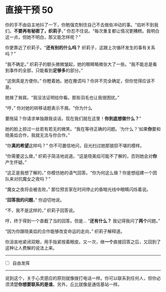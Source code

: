 # 直接干预 50

你的手不由自主地抖了一下，你勉强克制住自己不去做些冲动的事。“焰听不到我们。**不要再有秘密了，织莉子**，” 你忍不住说。“每次重复都让情况更糟糕。我明白这一点，但她不明白，那又能怎样呢？”

你更靠近了织莉子。“**还有别的什么吗？** 织莉子，这跟上次循环发生的事有关系吗？”

“我不确定。” 织莉子的额头微微皱起，她的眼睛略微张大了一些。“我不能总是看到事件的全部，只能看到**足够多**的部分。”

“这倒真是方便你。” 你瞪着她。她在撒谎吗？你并不完全确定，但你觉得应该不是。

她耸了耸肩。“我没法证明给你看。那些羽毛也让我很困扰。”

“哼，” 你对她的转移话题表示不屑。"你为什么

要拖延？你请求单独跟我谈话，现在我们就在这里！**你到底想做什么？**"

她的脸上掠过一丝若有若无的微笑。“我在等待正确的问题。‘为什么？’如果**你**要和晓美焰合作，我就无法与你合作。”

“你**真的希望**这样吗？” 你不可置信地问，目光扫过她那狼狈不堪的模样。

“你需要这么做，” 织莉子简洁地说道。“这是晓美焰可能不了解的，否则她会对**你**产生怀疑。”

“这正是我想了解的，” 你模仿她的语气回答。“你为何这么做？你是想组建一个团队来对抗魔女之夜吗？”

“魔女之夜将会被击败，” 那位预言家在时间停止的昏暗光线中眼睛闪烁着说。

“**回答我的问题**，” 你迫切地说。

“不，我不是这样的，” 织莉子回答说。

哼，终于得到一个直截了当的回答。但是... “**还有什么？** 我记得我问了**两个**问题。”

“因为你跟晓美焰的合作能够改变命运的走向，” 织莉子解释道。

你沮丧地紧闭双眼，用手指紧按着眼皮。又一次，继**一个**直接回答之后，又回到了这种让人费解的说法上来。

---

- [ ] 自由发挥

---

说到这个，关于心灵感应的原则就像拨打电话一样。你可以联系到任何人，但你必须清楚**你想要联系的是谁**。另外，丘比就像是通信基站一样。
